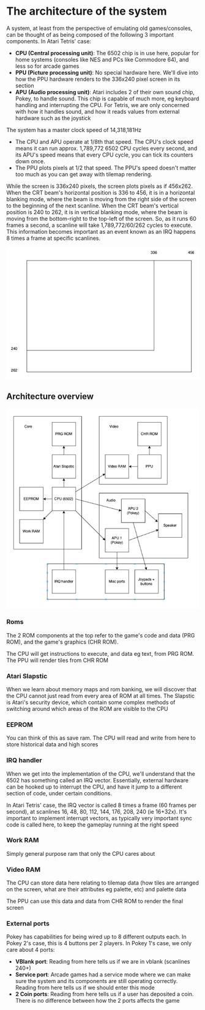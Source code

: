 # The architecture of the system

A system, at least from the perspective of emulating old games/consoles, can be thought of as being composed of the following 3 important components. In Atari Tetris' case:
- **CPU (Central processing unit)**: The 6502 chip is in use here, popular for home systems (consoles like NES and PCs like Commodore 64), and less so for arcade games
- **PPU (Picture processing unit)**: No special hardware here. We'll dive into how the PPU hardware renders to the 336x240 pixel screen in its section
- **APU (Audio processing unit)**: Atari includes 2 of their own sound chip, Pokey, to handle sound. This chip is capable of much more, eg keyboard handling and interrupting the CPU. For Tetris, we are only concerned with how it handles sound, and how it reads values from external hardware such as the joystick

The system has a master clock speed of 14,318,181Hz
* The CPU and APU operate at 1/8th that speed. The CPU's clock speed means it can run approx. 1,789,772 6502 CPU cycles every second, and its APU's speed means that every CPU cycle, you can tick its counters down once.
* The PPU plots pixels at 1/2 that speed. The PPU's speed doesn't matter too much as you can get away with tilemap rendering. 

While the screen is 336x240 pixels, the screen plots pixels as if 456x262. When the CRT beam's horizontal position is 336 to 456, it is in a horizontal blanking mode, where the beam is moving from the right side of the screen to the beginning of the next scanline. When the CRT beam's vertical position is 240 to 262, it is in vertical blanking mode, where the beam is moving from the bottom-right to the top-left of the screen. So, as it runs 60 frames a second, a scanline will take 1,789,772/60/262 cycles to execute. This information becomes important as an event known as an IRQ happens 8 times a frame at specific scanlines.

![Screen Setup](screensetup.png)

## Architecture overview

![Architecture](atariarch.png)

### Roms

The 2 ROM components at the top refer to the game's code and data (PRG ROM), and the game's graphics (CHR ROM).

The CPU will get instructions to execute, and data eg text, from PRG ROM. The PPU will render tiles from CHR ROM

### Atari Slapstic

When we learn about memory maps and rom banking, we will discover that the CPU cannot just read from every area of ROM at all times. The Slapstic is Atari's security device, which contain some complex methods of switching around which areas of the ROM are visible to the CPU

### EEPROM

You can think of this as save ram. The CPU will read and write from here to store historical data and high scores

### IRQ handler

When we get into the implementation of the CPU, we'll understand that the 6502 has something called an IRQ vector. Essentially, external hardware can be hooked up to interrupt the CPU, and have it jump to a different section of code, under certain conditions.

In Atari Tetris' case, the IRQ vector is called 8 times a frame (60 frames per second), at scanlines 16, 48, 80, 112, 144, 176, 208, 240 (ie 16+32x). It's important to implement interrupt vectors, as typically very important sync code is called here, to keep the gameplay running at the right speed

### Work RAM

Simply general purpose ram that only the CPU cares about

### Video RAM

The CPU can store data here relating to tilemap data (how tiles are arranged on the screen, what are their attributes eg palette, etc) and palette data

The PPU can use this data and data from CHR ROM to render the final screen

### External ports

Pokey has capabilities for being wired up to 8 different outputs each. In Pokey 2's case, this is 4 buttons per 2 players. In Pokey 1's case, we only care about 4 ports:
- **VBlank port**: Reading from here tells us if we are in vblank (scanlines 240+)
- **Service port**: Arcade games had a service mode where we can make sure the system and its components are still operating correctly. Reading from here tells us if we should enter this mode
- **2 Coin ports**: Reading from here tells us if a user has deposited a coin. There is no difference between how the 2 ports affects the game
